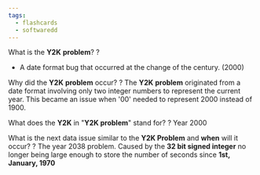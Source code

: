 ```yaml
---
tags:
  - flashcards
  - softwaredd
---
```


What is the **Y2K** **problem**?
?
- A date format bug that occurred at the change of the century. (2000)


Why did the **Y2K** **problem** occur?
?
The **Y2K** **problem** originated from a date format involving only two integer numbers to represent the current year. This became an issue when '00' needed to represent 2000 instead of 1900.


What does the **Y2K** in "**Y2K problem**" stand for?
?
Year 2000


What is the next data issue similar to the **Y2K Problem** and **when** will it occur?
?
The year 2038 problem. Caused by the **32 bit signed integer** no longer being large enough to store the number of seconds since **1st, January, 1970**

